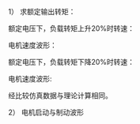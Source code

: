 1）
求额定输出转矩：

额定电压下，负载转矩上升20%时转速：

电机速度波形：

额定电压下，负载转矩下降20%时转速：

电机速度波形:

经比较仿真数据与理论计算相同。

2）
电机启动与制动波形
